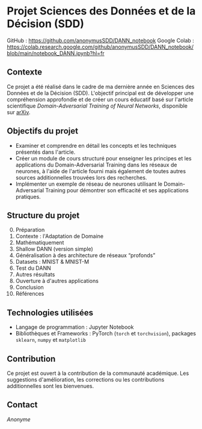 # Projet Sciences des Données et de la Décision (SDD)

GitHub : https://github.com/anonymusSDD/DANN_notebook
Google Colab : https://colab.research.google.com/github/anonymusSDD/DANN_notebook/blob/main/notebook_DANN.ipynb?hl=fr

## Contexte

Ce projet a été réalisé dans le cadre de ma dernière année en Sciences des Données et de la Décision (SDD). L'objectif principal est de développer une compréhension approfondie et de créer un cours éducatif basé sur l'article scientifique *Domain-Adversarial Training of Neural Networks*, disponible sur [arXiv](https://arxiv.org/abs/1505.07818).

## Objectifs du projet

- Examiner et comprendre en détail les concepts et les techniques présentés dans l'article.
- Créer un module de cours structuré pour enseigner les principes et les applications du Domain-Adversarial Training dans les réseaux de neurones, à l'aide de l'article fourni mais également de toutes autres sources additionnelles trouvées lors des recherches.
- Implémenter un exemple de réseau de neurones utilisant le Domain-Adversarial Training pour démontrer son efficacité et ses applications pratiques.

## Structure du projet

0. Préparation
1. Contexte : l'Adaptation de Domaine
2. Mathématiquement
3. Shallow DANN (version simple)
4. Généralisation à des architecture de réseaux “profonds”
5. Datasets : MNIST & MNIST-M
6. Test du DANN
7. Autres résultats
8. Ouverture à d'autres applications
9. Conclusion
10. Références

## Technologies utilisées

- Langage de programmation : Jupyter Notebook
- Bibliothèques et Frameworks : PyTorch (`torch` et `torchvision`), packages `sklearn`, `numpy` et `matplotlib`

## Contribution

Ce projet est ouvert à la contribution de la communauté académique. Les suggestions d'amélioration, les corrections ou les contributions additionnelles sont les bienvenues.

## Contact

*Anonyme*

